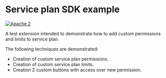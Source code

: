 # Service plan SDK example

[![Apache 2](http://img.shields.io/badge/license-Apache%202-blue.svg)](http://www.apache.org/licenses/LICENSE-2.0)

A test extension intended to demonstrate how to add custom permissions and limits to service plan.

The following techniques are demonstrated:
* Creation of custom service plan permissions.
* Creation of custom service plan limits.
* Creation 2 custom buttons with access over new permission.
